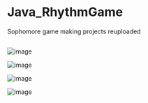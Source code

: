 # Java_RhythmGame
Sophomore game making projects reuploaded

##





![image](https://github.com/ChangjaeHan/Java_RhythmGame/assets/83817116/ab03f3d6-e9cc-4acd-8c39-58901257e12a)  



![image](https://github.com/ChangjaeHan/Java_RhythmGame/assets/83817116/70384e90-f4d3-4244-bb4f-e9b7c4b57503)  


![image](https://github.com/ChangjaeHan/Java_RhythmGame/assets/83817116/203e9913-c428-4898-aeb6-10c971906aa1)   

![image](https://github.com/ChangjaeHan/Java_RhythmGame/assets/83817116/2a633f4b-f811-4fce-88f1-d09476ed1a5e)





